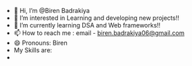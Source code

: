 - 👋 Hi, I’m @Biren Badrakiya
- 👀 I’m interested in Learning and developing new projects!!
- 🌱 I’m currently learning DSA and Web frameworks!!
- 📫 How to reach me : email - biren.badrakiya06@gmail.com
- 😄 Pronouns: Biren
- My Skills are:
- 
<!---
Biren06/Biren06 is a ✨ special ✨ repository because its `README.md` (this file) appears on your GitHub profile.
You can click the Preview link to take a look at your changes.
--->
